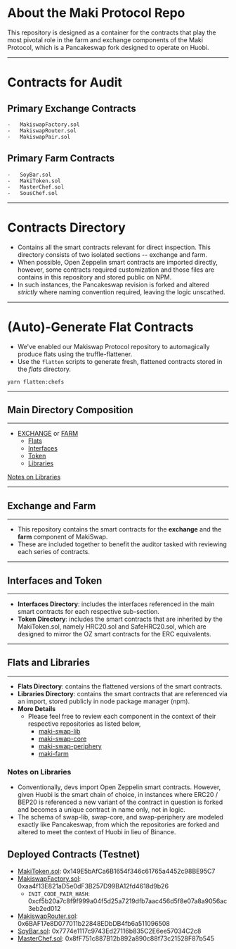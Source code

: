 # About the Maki Protocol Repo
This repository is designed as a container for the contracts that play the most pivotal role in the farm and exchange components of the Maki Protocol, which is a Pancakeswap fork designed to operate on Huobi.
___
# Contracts for Audit
## Primary Exchange Contracts
    -   MakiswapFactory.sol
    -   MakiswapRouter.sol
    -   MakiswapPair.sol

## Primary Farm Contracts
    -   SoyBar.sol
    -   MakiToken.sol
    -   MasterChef.sol
    -   SousChef.sol
___
# Contracts Directory
-   Contains all the smart contracts relevant for direct inspection. This directory consists of two isolated sections -- exchange and farm. 
-   When possible, Open Zeppelin smart contracts are imported directly, however, some contracts required customization and those files are contains in this repository and stored public on NPM. 
-   In such instances, the Pancakeswap revision is forked and altered *strictly* where naming convention required, leaving the logic unscathed.

___
# (Auto)-Generate Flat Contracts
- We've enabled our Makiswap Protocol repository to automagically produce flats using the truffle-flattener.
- Use the `flatten` scripts to generate fresh, flattened contracts stored in the *flats* directory. 

```
yarn flatten:chefs 
```
___
## Main Directory Composition
___
-   [EXCHANGE](#exchange-and-farm) or [FARM](#exchange-and-farm)
    -   [Flats](#flats-and-libraries)
    -   [Interfaces](#interfaces-and-token)
    -   [Token](#interfaces-and-token)
    -   [Libraries](#flats-and-libraries)


[Notes on Libraries](#notes-on-libraries)

___
## Exchange and Farm
___
- This repository contains the smart contracts for the **exchange** and the **farm** component of MakiSwap. 
- These are included together to benefit the auditor tasked with reviewing each series of contracts.
___
## Interfaces and Token
___

- **Interfaces Directory**: includes the interfaces referenced in the main smart contracts for each respective sub-section.
- **Token Directory**: includes the smart contracts that are inherited by the MakiToken.sol, namely HRC20.sol and SafeHRC20.sol, which are designed to mirror the OZ smart contracts for the ERC equivalents.
___
## Flats and Libraries
___
- **Flats Directory**: contains the flattened versions of the smart contracts.
- **Libraries Directory**: contains the smart contracts that are referenced via an import, stored publicly in node package manager (npm).
- **More Details** 
    -   Please feel free to review each component in the context of their respective repositories as listed below,
        -   [maki-swap-lib](https://github.com/makiswap-protocol/maki-swap-lib)
        -   [maki-swap-core](https://github.com/makiswap-protocol/maki-swap-core)
        -   [maki-swap-periphery](https://github.com/makiswap-protocol/maki-swap-periphery)
        -   [maki-farm](https://github.com/makiswap-protocol/maki-farm)

### Notes on Libraries
- Conventionally, devs import Open Zeppelin smart contracts. However, given Huobi is the smart chain of choice, in instances where ERC20 / BEP20 is referenced a new variant of the contract in question is forked and becomes a unique contract in name only, not in logic.
- The schema of swap-lib, swap-core, and swap-periphery are modeled exactly like Pancakeswap, from which the repositories are forked and altered to meet the context of Huobi in lieu of Binance.

## Deployed Contracts (Testnet)
- [MakiToken.sol](https://testnet.hecoinfo.com/address/0x149E5bAfCa6B1654f346c61765a4452c98BE95C7#code): 0x149E5bAfCa6B1654f346c61765a4452c98BE95C7
- [MakiswapFactory.sol](https://testnet.hecoinfo.com/address/0xaa4f13E821aD5e0dF3B257D99BA12fd4618d9b26#code): 0xaa4f13E821aD5e0dF3B257D99BA12fd4618d9b26
    - `INIT_CODE_PAIR_HASH`: 0xcf5b20a7c8f9f999a04f5d25a7219dfb7aac456d5f8e07a8a9056ac3eb2ed012
- [MakiswapRouter.sol](https://testnet.hecoinfo.com/address/0x6BAF17e8D077011b22848EDbDB4fb6a511096508#code): 0x6BAF17e8D077011b22848EDbDB4fb6a511096508
- [SoyBar.sol](https://testnet.hecoinfo.com/address/0x7774e1117c9743Ed27116b835C2E6ee57034C2c8#code): 0x7774e1117c9743Ed27116b835C2E6ee57034C2c8
- [MasterChef.sol](https://testnet.hecoinfo.com/address/0x8fF751c887B12b892a890c88f73c21528F87b545#code): 0x8fF751c887B12b892a890c88f73c21528F87b545